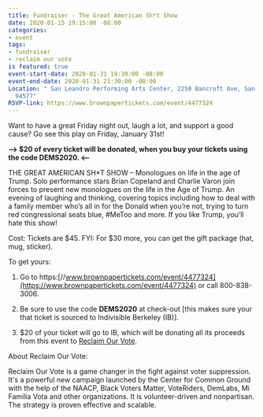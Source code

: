 ```yaml
---
title: Fundraiser - The Great American Sh*t Show
date: 2020-01-15 19:15:00 -08:00
categories:
- event
tags:
- fundraiser
- reclaim our vote
is featured: true
event-start-date: 2020-01-31 19:30:00 -08:00
event-end-date: 2020-01-31 21:30:00 -08:00
Location: " San Leandro Performing Arts Center, 2250 Bancroft Ave, San Leandro, CA
  94577"
RSVP-link: https://www.brownpapertickets.com/event/4477324
---
```


Want to have a great Friday night out, laugh a lot, and support a good cause? Go see this play on Friday, January 31st! 

**--> $20 of every ticket will be donated, when you buy your tickets using the code DEMS2020. <--**

THE GREAT AMERICAN SH*T SHOW – Monologues on life in the age of Trump. Solo performance stars Brian Copeland and Charlie Varon join forces to present new monologues on the life in the Age of Trump. An evening of laughing and thinking, covering topics including how to deal with a family member who’s all in for the Donald when you’re not, trying to turn red congressional seats blue, #MeToo and more. If you like Trump, you’ll hate this show!

Cost: Tickets are $45.
FYI: For $30 more, you can get the gift package (hat, mug, sticker).   

To get yours:

1) Go to https:[//www.brownpapertickets.com/event/4477324](https://www.brownpapertickets.com/event/4477324) or call 800-838-3006.

2) Be sure to use the code **DEMS2020** at check-out [this makes sure your that ticket is sourced to Indivisible Berkeley (IB)].

3) $20 of your ticket will go to IB, which will be donating all its proceeds from this event to [Reclaim Our Vote](http://centerforcommonground.org/main/index.php/campaigns/reclaim-our-vote).


About Reclaim Our Vote:

Reclaim Our Vote is a game changer in the fight against voter suppression.  It's a powerful new campaign launched by the Center for Common Ground with the help of the NAACP, Black Voters Matter, VoteRiders, DemLabs, Mi Familia Vota and other organizations.  It is volunteer-driven and nonpartisan. The strategy is proven effective and scalable.

